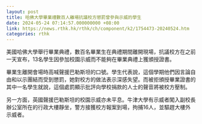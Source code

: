 ```yaml
---
layout: post
title: 哈佛大學畢業禮數百人離場抗議校方懲罰曾參與示威的學生
date: 2024-05-24 07:14:57.000000000 +08:00
link: https://news.rthk.hk/rthk/ch/component/k2/1754473-20240524.htm
categories: rthk
---
```


美國哈佛大學舉行畢業典禮，數百名畢業生在典禮期間離開現場，抗議校方在之前一天宣布，13名學生因參加校園示威而不能夠在畢業典禮上獲頒授證書。

畢業生離開會場時高喊聲援巴勒斯坦的口號。學生代表說，這個學期他們因言論自由和以示團結而受到懲罰，她對校方的做法表示深感失望。而被拒頒授畢業證書的其中一名學生就說，這個處罰顯示批評向學校捐款的人士的聲音將被校方壓制。

另一方面，英國聲援巴勒斯坦的校園示威亦未平息。牛津大學有示威者闖入副校長辦公室所在的行政大樓靜坐，警方接獲校方報案到場，拘捕16人，並驅趕大樓外示威者。
